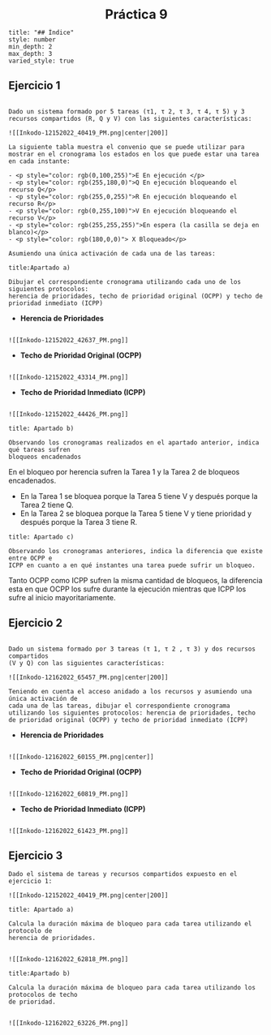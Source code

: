 <center style="font-weight: bold; font-size: 25 ">Práctica 9</center>

```toc
title: "## Índice"
style: number 
min_depth: 2 
max_depth: 3
varied_style: true
```

## Ejercicio 1

```ad-statement

Dado un sistema formado por 5 tareas (τ1, τ 2, τ 3, τ 4, τ 5) y 3 recursos compartidos (R, Q y V) con las siguientes características:

![[Inkodo-12152022_40419_PM.png|center|200]]

La siguiente tabla muestra el convenio que se puede utilizar para mostrar en el cronograma los estados en los que puede estar una tarea en cada instante:

- <p style="color: rgb(0,100,255)">E En ejecución </p>
- <p style="color: rgb(255,180,0)">Q En ejecución bloqueando el recurso Q</p>  
- <p style="color: rgb(255,0,255)">R En ejecución bloqueando el recurso R</p>
- <p style="color: rgb(0,255,100)">V En ejecución bloqueando el recurso V</p>
- <p style="color: rgb(255,255,255)">En espera (la casilla se deja en blanco)</p> 
- <p style="color: rgb(180,0,0)"> X Bloqueado</p> 

Asumiendo una única activación de cada una de las tareas:
```

```ad-section
title:Apartado a)

Dibujar el correspondiente cronograma utilizando cada uno de los siguientes protocolos:  
herencia de prioridades, techo de prioridad original (OCPP) y techo de prioridad inmediato (ICPP)
```

- **Herencia de Prioridades**
```ad-paragraph

![[Inkodo-12152022_42637_PM.png]]

```

- **Techo de Prioridad Original (OCPP)**

```ad-paragraph

![[Inkodo-12152022_43314_PM.png]]

```

- **Techo de Prioridad Inmediato (ICPP)**

```ad-paragraph

![[Inkodo-12152022_44426_PM.png]]

```

```ad-section
title: Apartado b)

Observando los cronogramas realizados en el apartado anterior, indica qué tareas sufren  
bloqueos encadenados
```

En el bloqueo por herencia sufren la Tarea 1 y la Tarea 2 de bloqueos encadenados.

- En la Tarea 1 se bloquea porque la Tarea 5 tiene V y después porque la Tarea 2 tiene Q.
- En la Tarea 2 se bloquea porque la Tarea 5 tiene V y tiene prioridad y después porque la Tarea 3 tiene R.

```ad-section
title: Apartado c)

Observando los cronogramas anteriores, indica la diferencia que existe entre OCPP e  
ICPP en cuanto a en qué instantes una tarea puede sufrir un bloqueo.
```

Tanto OCPP como ICPP sufren la misma cantidad de bloqueos, la diferencia esta en que OCPP los sufre durante la ejecución mientras que ICPP los sufre al inicio mayoritariamente.

## Ejercicio 2

```ad-statement

Dado un sistema formado por 3 tareas (τ 1, τ 2 , τ 3) y dos recursos compartidos  
(V y Q) con las siguientes características:

![[Inkodo-12162022_65457_PM.png|center|200]]

Teniendo en cuenta el acceso anidado a los recursos y asumiendo una única activación de  
cada una de las tareas, dibujar el correspondiente cronograma utilizando los siguientes protocolos: herencia de prioridades, techo de prioridad original (OCPP) y techo de prioridad inmediato (ICPP)
```

- **Herencia de Prioridades**

```ad-paragraph

![[Inkodo-12162022_60155_PM.png|center]]

```

- **Techo de Prioridad Original (OCPP)**

```ad-paragraph

![[Inkodo-12162022_60819_PM.png]]

```

- **Techo de Prioridad Inmediato (ICPP)**

```ad-paragraph

![[Inkodo-12162022_61423_PM.png]]

```

## Ejercicio 3

```ad-statement
Dado el sistema de tareas y recursos compartidos expuesto en el ejercicio 1:

![[Inkodo-12152022_40419_PM.png|center|200]]

```

```ad-section
title: Apartado a)

Calcula la duración máxima de bloqueo para cada tarea utilizando el protocolo de  
herencia de prioridades.
```

```ad-paragraph

![[Inkodo-12162022_62818_PM.png]]

```

```ad-section
title:Apartado b)

Calcula la duración máxima de bloqueo para cada tarea utilizando los protocolos de techo  
de prioridad.
```

```ad-paragraph

![[Inkodo-12162022_63226_PM.png]]

```

